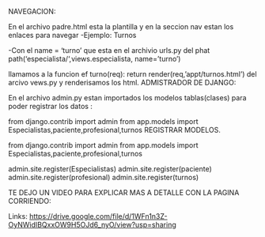 NAVEGACION:

En el archivo padre.html esta la plantilla y en la seccion nav estan los enlaces para navegar
-Ejemplo:
Turnos

-Con el name = ‘turno’ que esta en el archivio urls.py del phat
path(‘especialista/‘,views.especialista, name=’turno’)

llamamos a la funcion ef turno(req):
return render(req,’appt/turnos.html’)
del arcivo vews.py y renderisamos los html.
ADMISTRADOR DE DJANGO:

En el archivo admin.py estan importados los modelos tablas(clases)
para poder registrar los datos :

from django.contrib import admin
from app.models import Especialistas,paciente,profesional,turnos
REGISTRAR MODELOS.

from django.contrib import admin
from app.models import Especialistas,paciente,profesional,turnos

admin.site.register(Especialistas)
admin.site.register(paciente)
admin.site.register(profesional)
admin.site.register(turnos)

TE DEJO UN VIDEO PARA EXPLICAR MAS A DETALLE CON LA PAGINA CORRIENDO:

Links:
https://drive.google.com/file/d/1WFn1n3Z-OyNWidIBQxxOW9H5OJd6_nyO/view?usp=sharing
